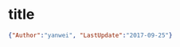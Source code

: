 # title

<link rel="stylesheet" type="text/css" href="../auto-number-title.css" />

```json
{"Author":"yanwei", "LastUpdate":"2017-09-25"}
```

